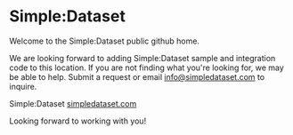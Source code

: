 # Simple:Dataset

Welcome to the Simple:Dataset public github home. 

We are looking forward to adding Simple:Dataset sample and integration code to this location. If you are not finding what you're looking for, we may be able to help. Submit a request or email info@simpledataset.com to inquire. 

Simple:Dataset [simpledataset.com](https://www.simpledataset.com)

Looking forward to working with you!
